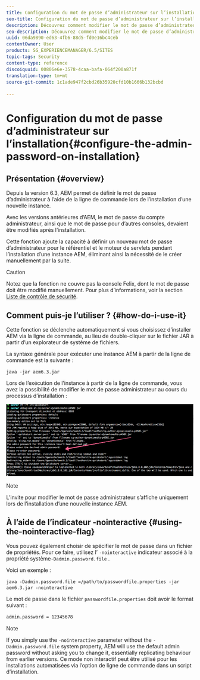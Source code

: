 ```yaml
---
title: Configuration du mot de passe d’administrateur sur l’installation
seo-title: Configuration du mot de passe d’administrateur sur l’installation
description: Découvrez comment modifier le mot de passe d’administrateur sur l’installation AEM.
seo-description: Découvrez comment modifier le mot de passe d’administrateur sur l’installation AEM.
uuid: 06da9890-ed63-4fb6-88d5-fd0e16bc4ceb
contentOwner: User
products: SG_EXPERIENCEMANAGER/6.5/SITES
topic-tags: Security
content-type: reference
discoiquuid: 00806e6e-3578-4caa-bafa-064f200a871f
translation-type: tm+mt
source-git-commit: 1c1ade947f2cbd26b35920cfd10b1666b132bcbd

---
```



# Configuration du mot de passe d’administrateur sur l’installation{#configure-the-admin-password-on-installation}

## Présentation {#overview}

Depuis la version 6.3, AEM permet de définir le mot de passe d’administrateur à l’aide de la ligne de commande lors de l’installation d’une nouvelle instance.

Avec les versions antérieures d’AEM, le mot de passe du compte administrateur, ainsi que le mot de passe pour d’autres consoles, devaient être modifiés après l’installation.

Cette fonction ajoute la capacité à définir un nouveau mot de passe d’administrateur pour le référentiel et le moteur de servlets pendant l’installation d’une instance AEM, éliminant ainsi la nécessité de le créer manuellement par la suite.

>[!CAUTION]
>
>Notez que la fonction ne couvre pas la console Felix, dont le mot de passe doit être modifié manuellement. Pour plus d’informations, voir la section [Liste de contrôle de sécurité](/help/sites-administering/security-checklist.md#change-default-passwords-for-the-aem-and-osgi-console-admin-accounts).

## Comment puis-je l’utiliser ? {#how-do-i-use-it}

Cette fonction se déclenche automatiquement si vous choisissez d’installer AEM via la ligne de commande, au lieu de double-cliquer sur le fichier JAR à partir d’un explorateur de système de fichiers.

La syntaxe générale pour exécuter une instance AEM à partir de la ligne de commande est la suivante :

```shell
java -jar aem6.3.jar
```

Lors de l’exécution de l’instance à partir de la ligne de commande, vous avez la possibilité de modifier le mot de passe administrateur au cours du processus d’installation :

![chlimage_1-116](assets/chlimage_1-116a.png)

>[!NOTE]
>
>L’invite pour modifier le mot de passe administrateur s’affiche uniquement lors de l’installation d’une nouvelle instance AEM.

## À l’aide de l’indicateur -nointeractive {#using-the-nointeractive-flag}

Vous pouvez également choisir de spécifier le mot de passe dans un fichier de propriétés. Pour ce faire, utilisez l’ `-nointeractive` indicateur associé à la propriété système`-Dadmin.password.file` .

Voici un exemple :

```shell
java -Dadmin.password.file =/path/to/passwordfile.properties -jar aem6.3.jar -nointeractive
```

Le mot de passe dans le fichier `passwordfile.properties` doit avoir le format suivant :

```xml
admin.password = 12345678
```

>[!NOTE]
>
>If you simply use the `-nointeractive` parameter without the `-Dadmin.password.file` system property, AEM will use the default admin password without asking you to change it, essentially replicating behaviour from earlier versions. Ce mode non interactif peut être utilisé pour les installations automatisées via l’option de ligne de commande dans un script d’installation.

